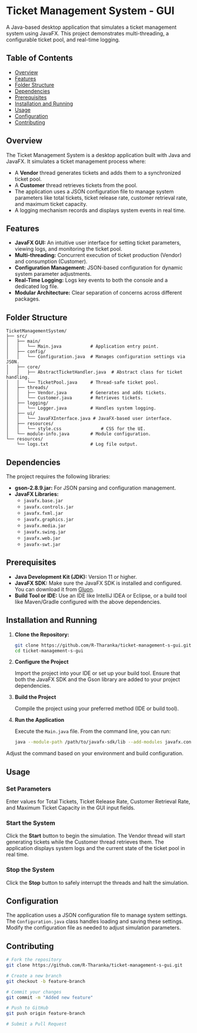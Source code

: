 # Ticket Management System - GUI

A Java-based desktop application that simulates a ticket management system using JavaFX. This project demonstrates multi-threading, a configurable ticket pool, and real-time logging.

## Table of Contents
- [Overview](#overview)
- [Features](#features)
- [Folder Structure](#folder-structure)
- [Dependencies](#dependencies)
- [Prerequisites](#prerequisites)
- [Installation and Running](#installation-and-running)
- [Usage](#usage)
- [Configuration](#configuration)
- [Contributing](#contributing)

## Overview

The Ticket Management System is a desktop application built with Java and JavaFX. It simulates a ticket management process where:

- A **Vendor** thread generates tickets and adds them to a synchronized ticket pool.
- A **Customer** thread retrieves tickets from the pool.
- The application uses a JSON configuration file to manage system parameters like total tickets, ticket release rate, customer retrieval rate, and maximum ticket capacity.
- A logging mechanism records and displays system events in real time.

## Features

- **JavaFX GUI:** An intuitive user interface for setting ticket parameters, viewing logs, and monitoring the ticket pool.
- **Multi-threading:** Concurrent execution of ticket production (Vendor) and consumption (Customer).
- **Configuration Management:** JSON-based configuration for dynamic system parameter adjustments.
- **Real-Time Logging:** Logs key events to both the console and a dedicated log file.
- **Modular Architecture:** Clear separation of concerns across different packages.

## Folder Structure
```
TicketManagementSystem/
├── src/
│   ├── main/
│   │   └── Main.java           # Application entry point.
│   ├── config/
│   │   └── Configuration.java  # Manages configuration settings via JSON.
│   ├── core/
│   │   ├── AbstractTicketHandler.java  # Abstract class for ticket handling.
│   │   └── TicketPool.java     # Thread-safe ticket pool.
│   ├── threads/
│   │   ├── Vendor.java         # Generates and adds tickets.
│   │   └── Customer.java       # Retrieves tickets.
│   ├── logging/
│   │   └── Logger.java         # Handles system logging.
│   ├── ui/
│   │   └── JavaFXInterface.java # JavaFX-based user interface.
│   ├── resources/
│   │   └── style.css               # CSS for the UI.
│   └── module-info.java        # Module configuration.
└── resources/
    └── logs.txt                # Log file output.

```


## Dependencies

The project requires the following libraries:

- **gson-2.8.9.jar:** For JSON parsing and configuration management.
- **JavaFX Libraries:**
  - `javafx.base.jar`
  - `javafx.controls.jar`
  - `javafx.fxml.jar`
  - `javafx.graphics.jar`
  - `javafx.media.jar`
  - `javafx.swing.jar`
  - `javafx.web.jar`
  - `javafx-swt.jar`

## Prerequisites

- **Java Development Kit (JDK):** Version 11 or higher.
- **JavaFX SDK:** Make sure the JavaFX SDK is installed and configured. You can download it from [Gluon](https://gluonhq.com/products/javafx/).
- **Build Tool or IDE:** Use an IDE like IntelliJ IDEA or Eclipse, or a build tool like Maven/Gradle configured with the above dependencies.

## Installation and Running

1. **Clone the Repository:**

   ```bash
   git clone https://github.com/R-Tharanka/ticket-management-s-gui.git
   cd ticket-management-s-gui
   ```

2. **Configure the Project**

    Import the project into your IDE or set up your build tool. Ensure that both the JavaFX SDK and the Gson library are added to your project dependencies.

3. **Build the Project**

    Compile the project using your preferred method (IDE or build tool).

4. **Run the Application**

    Execute the `Main.java` file. From the command line, you can run:

    ```bash
    java --module-path /path/to/javafx-sdk/lib --add-modules javafx.controls,javafx.fxml -jar target/your-app.jar
    ```
Adjust the command based on your environment and build configuration.

## Usage

### Set Parameters
  Enter values for Total Tickets, Ticket Release Rate, Customer Retrieval Rate, and Maximum Ticket Capacity in the GUI input fields.

### Start the System
  Click the **Start** button to begin the simulation. The Vendor thread will start generating tickets while the Customer thread retrieves them. The application displays system logs and the current state of the ticket pool in real time.

### Stop the System
  Click the **Stop** button to safely interrupt the threads and halt the simulation.

## Configuration
  The application uses a JSON configuration file to manage system settings. The `Configuration.java` class handles loading and saving these settings. Modify the configuration file as needed to adjust simulation parameters.

## Contributing  
```sh
# Fork the repository
git clone https://github.com/R-Tharanka/ticket-management-s-gui.git

# Create a new branch
git checkout -b feature-branch

# Commit your changes
git commit -m "Added new feature"

# Push to GitHub
git push origin feature-branch

# Submit a Pull Request
```
